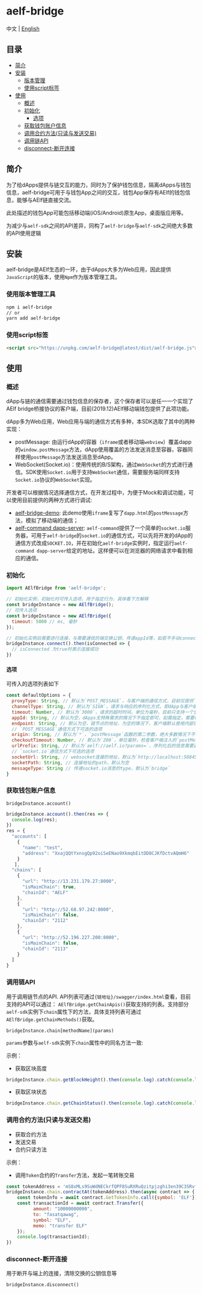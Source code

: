 # aelf-bridge

中文 | [English](./README.md)

## 目录
  - [简介](#简介)
  - [安装](#安装)
    - [版本管理](#使用版本管理工具)
    - [使用script标签](#使用script标签)
  - [使用](#使用)
    - [概述](#概述)
    - [初始化](#初始化)
      - [选项](#选项)
    - [获取钱包账户信息](#获取钱包账户信息)
    - [调用合约方法(只读与发送交易)](#调用合约方法(只读与发送交易))
    - [调用链API](#调用链API)
    - [disconnect-断开连接](#disconnect-断开连接)

## 简介

为了给dApps提供与链交互的能力，同时为了保护钱包信息，隔离dApps与钱包信息，aelf-bridge可用于与钱包App之间的交互，钱包App保存有AElf的钱包信息，能够与AElf链直接交流。

此处描述的钱包App可能包括移动端(iOS/Android)原生App，桌面版应用等。

为减少与`aelf-sdk`之间的API差异，同构了`aelf-bridge`与`aelf-sdk`之间绝大多数的API使用逻辑


## 安装

aelf-bridge是AElf生态的一环，由于dApps大多为Web应用，因此提供`JavaScript`的版本，使用`Npm`作为版本管理工具。

### 使用版本管理工具

```bash
npm i aelf-bridge
// or
yarn add aelf-bridge
```

### 使用script标签

```html
<script src="https://unpkg.com/aelf-bridge@latest/dist/aelf-bridge.js"></script>
```

## 使用

### 概述

dApp与链的通信需要通过钱包信息的保存者，这个保存者可以是任一一个实现了AElf bridge桥接协议的客户端，目前(2019.12)AElf移动端钱包提供了此项功能。

dApp多为Web应用，Web应用与端的通信方式有多种，本SDK选取了其中的两种实现：
* postMessage: 由运行dApp的容器（`iframe`或者移动端`webview`）覆盖dapp的`window.postMessage`方法，dApp使用覆盖的方法发送消息至容器，容器同样使用`postMessage`方法发送消息至dApp。
* WebSocket(Socket.io)：使用传统的B/S架构，通过`WebSocket`的方式进行通信。SDK使用`Socket.io`用于支持`WebSocket`通信，需要服务端同样支持`Socket.io`协议的`WebSocket`实现。

开发者可以根据情况选择通信方式，在开发过程中，为便于Mock和调试功能，可以使用目前提供的两种方式进行调试:
* [aelf-bridge-demo](https://github.com/AElfProject/aelf-bridge-demo): 此demo使用`iframe`复写了`dapp.html`的`postMessage`方法，模拟了移动端的通信；
* [aelf-command dapp-server](https://github.com/AElfProject/aelf-command): `aelf-command`提供了一个简单的`socket.io`服务器，可用于`aelf-bridge`的`socket.io`的通信方式，可以先将开发的dApp的通信方式改成`SOCKET.IO`，并在初始化`aelf-bridge`实例时，指定运行`aelf-command dapp-server`给定的地址。这样便可以在浏览器的网络请求中看到相应的通信。

### 初始化

```javascript
import AElfBridge from 'aelf-bridge';

// 初始化实例，初始化时可传入选项，用于指定行为，具体看下方解释
const bridgeInstance = new AElfBridge();
// 可传入选项
const bridgeInstance = new AElfBridge({
  timeout: 5000 // ms, 毫秒
});

// 初始化实例后需要进行连接，与需要通信的端交换公钥，传递appId等，如若不手动connect，发送信息前会自动建立connection
bridgeInstance.connect().then(isConnected => {
  // isConnected 为true时表示连接成功
})
```

#### 选项

可传入的选项列表如下

```javascript
const defaultOptions = {
  proxyType: String, // 默认为`POST_MESSAGE`，与客户端的通信方式，目前仅提供`POST_MESSAGE`和`SOCKET.IO`两种通信机制，未来还会提供`Websocket`机制。有效值可通过`AElfBridge.getProxies()`获取。
  channelType: String, // 默认为`SIGN`，请求与响应的序列化方式，即dApp与客户端互相交换公私钥，通过私钥签名，公钥验证签名信息，从而验证信息是否被篡改。另提供对称加密的方式，参数值为`ENCRYPT`，使用共享公钥进行对称加密。参数有效值通过`AElfBridge.getChannels()`获取。
  timeout: Number, // 默认为`3000`，请求的超时时间，单位为毫秒，目前只支持一个全局的超时时间。
  appId: String, // 默认为空，dApps无特殊需求的情况下不指定即可，如需指定，需要每次随机产生一个32位hex编码的id。用于与客户端通信的凭证，指定dApp ID。未指定的情况下，本library内部会进行处理，首次运行产生一个随机的32位hex编码的uuid，连接成功后存入`localStorage`，之后则从`localStorage`中取值，如无，则再产生随机id。
  endpoint: String, // 默认为空，链节点的地址，为空的情况下，客户端默认使用内部保存的主链地址，也可指定向特定的节点发送请求。
  // `POST_MESSAGE`通信方式下可选的选项
  origin: String, // 默认为`*`，`postMessage`函数的第二参数，绝大多数情况下不需要指定
  checkoutTimeout: Number, // 默认为`200`，单位毫秒，检查客户端注入的`postMessage`，绝大多数情况下不需要指定
  urlPrefix: String, // 默认为`aelf://aelf.io?params=`，序列化后的信息需要通信的协议头，用于客户端做区分，如果客户端没有特殊改变的情况下，不需要改变
  // `socket.io`通信方式下可选的选项
  socketUrl: String, // websocket连接的地址，默认为`http://localhost:50845`
  socketPath: String, // 连接地址的path，默认为空
  messageType: String // 传递socket.io消息的type，默认为`bridge`
}
```

### 获取钱包账户信息

`bridgeInstance.account()`

```javascript
bridgeInstance.account().then(res => {
  console.log(res);
})
res = {
  "accounts": [
    {
      "name": "test",
      "address": "XxajQQtYxnsgQp92oiSeENao9XkmqbEitDD8CJKfDctvAQmH6"
    }
   ],
  "chains": [
    {
      "url": "http://13.231.179.27:8000",
      "isMainChain": true,
      "chainId": "AELF"
    },
    {
      "url": "http://52.68.97.242:8000",
      "isMainChain": false,
      "chainId": "2112"
    },
    {
      "url": "http://52.196.227.200:8000",
      "isMainChain": false,
      "chainId": "2113"
    }
  ]
}
```

### 调用链API

用于调用链节点的API. API列表可通过`{链地址}/swagger/index.html`查看，目前支持的API可以通过：
`AElfBridge.getChainApis()`获取支持的列表。支持部分`aelf-sdk`实例下`chain`属性下的方法，具体支持列表可通过`AElfBridge.getChainMethods()`获取。

`bridgeInstance.chain[methodName](params)`

`params`参数与`aelf-sdk`实例下`chain`属性中的同名方法一致:

示例：

* 获取区块高度
```javascript
bridgeInstance.chain.getBlockHeight().then(console.log).catch(console.log)
```

* 获取区块状态
```javascript
bridgeInstance.chain.getChainStatus().then(console.log).catch(console.log)
```

### 调用合约方法(只读与发送交易)

* 获取合约方法
* 发送交易
* 合约只读方法

示例：

* 调用`Token`合约的`Transfer`方法，发起一笔转账交易
```javascript
const tokenAddress = 'mS8xMLs9SuWdNECkrfQPF8SuRXRuQzitpjzghi3en39C3SRvf'; // 合约地址可通过零合约的`GetContractAddressByName`只读方法获取
bridgeInstance.chain.contractAt(tokenAddress).then(async contract => {
    const tokenInfo = await contract.GetTokenInfo.call({symbol: 'ELF'});
    const transactionId = await contract.Transfer({
          amount: "10000000000",
          to: "fasatqawag",
          symbol: "ELF",
          memo: "transfer ELF"
    });
    console.log(transactionId);
})
```

### disconnect-断开连接

用于断开与端上的连接，清除交换的公钥信息等

`bridgeInstance.disconnect()`

